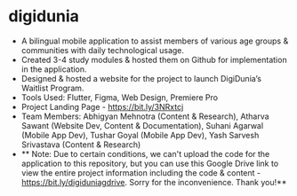 # digidunia
- A bilingual mobile application to assist members of various age groups &amp; communities with daily technological usage.
- Created 3-4 study modules & hosted them on Github for implementation in the application.
- Designed & hosted a website for the project to launch DigiDunia’s Waitlist Program.
- Tools Used: Flutter, Figma, Web Design, Premiere Pro
- Project Landing Page - https://bit.ly/3NRxtcj
- Team Members: Abhigyan Mehnotra (Content & Research), Atharva Sawant (Website Dev, Content & Documentation), Suhani Agarwal (Mobile App Dev), Tushar Goyal (Mobile App Dev), Yash Sarvesh Srivastava (Content & Research)
- ** Note: Due to certain conditions, we can't upload the code for the application to this repository, but you can use this Google Drive link to view the entire project information including the code & content - https://bit.ly/digiduniagdrive. Sorry for the inconvenience. Thank you!**
